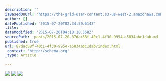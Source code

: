 ```yaml
---
description: ''
isBasedOnUrl: 'https://the-grid-user-content.s3-us-west-2.amazonaws.com/f16621c9-e6bf-4d48-8b38-dc70e9794f79.jpg'
author: []
datePublished: '2015-07-20T02:34:59.614Z'
title: ''
dateModified: '2015-07-20T04:18:18.568Z'
sourcePath: _posts/2015-07-20-87dac58f-40c1-4f30-9954-a5834abc1dab.md
published: true
url: 87dac58f-40c1-4f30-9954-a5834abc1dab/index.html
_context: 'http://schema.org'
_type: Article

---
```

![](https://the-grid-user-content.s3-us-west-2.amazonaws.com/f16621c9-e6bf-4d48-8b38-dc70e9794f79.jpg)
![](https://the-grid-user-content.s3-us-west-2.amazonaws.com/41df929f-3690-4bee-810b-3465187fa4fa.jpg)
![](https://the-grid-user-content.s3-us-west-2.amazonaws.com/8fbca058-4d2c-4d20-ac5b-d263ace153d3.jpg)